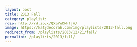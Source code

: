 ```yaml
---
layout: post
title: 2013 Fall
category: playlists
rdio: http://rd.io/x/QXaYuDM-fjA/
image: https://katydecorah.com/img/playlists/2013-fall.png
redirect_from: /playlists/2013/12/21/fall/
permalink: /playlists/2013/fall/
---
```


